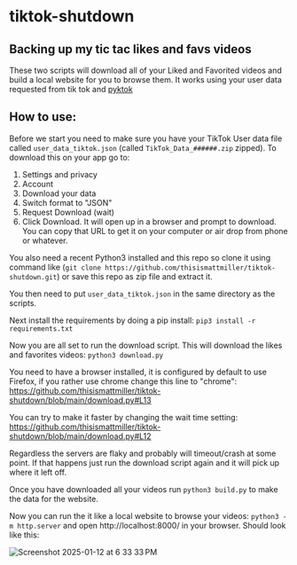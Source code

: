 # tiktok-shutdown
Backing up my tic tac likes and favs videos
----

These two scripts will download all of your Liked and Favorited videos and build a local website for you to browse them. It works using your user data requested from tik tok and [pyktok](https://github.com/dfreelon/pyktok)


## How to use:

Before we start you need to make sure you have your TikTok User data file called `user_data_tiktok.json` (called `TikTok_Data_######.zip` zipped). To download this on your app go to:
1. Settings and privacy
2. Account
3. Download your data
4. Switch format to "JSON"
5. Request Download (wait)
6. Click Download. It will open up in a browser and prompt to download. You can copy that URL to get it on your computer or air drop from phone or whatever.

You also need a recent Python3 installed and this repo so clone it using command like (`git clone https://github.com/thisismattmiller/tiktok-shutdown.git`) or save this repo as zip file and extract it.

You then need to put `user_data_tiktok.json` in the same directory as the scripts.

Next install the requirements by doing a pip install: `pip3 install -r requirements.txt`

Now you are all set to run the download script. This will download the likes and favorites videos: `python3 download.py`

You need to have a browser installed, it is configured by default to use Firefox, if you rather use chrome change this line to "chrome": https://github.com/thisismattmiller/tiktok-shutdown/blob/main/download.py#L13

You can try to make it faster by changing the wait time setting: https://github.com/thisismattmiller/tiktok-shutdown/blob/main/download.py#L12

Regardless the servers are flaky and probably will timeout/crash at some point. If that happens just run the download script again and it will pick up where it left off.

Once you have downloaded all your videos run `python3 build.py` to make the data for the website. 

Now you can run the it like a local website to browse your videos: `python3 -m http.server` and open http://localhost:8000/ in your browser. Should look like this:


![Screenshot 2025-01-12 at 6 33 33 PM](https://github.com/user-attachments/assets/adb3b6d8-fca6-4c4b-b228-8cf3c60d0120)






